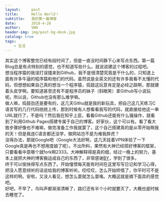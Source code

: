 ```yaml
---
layout:     post
title:      Hello World！
subtitle:   我的第一篇博客
date:       2018-4-26
author:     VNO
header-img: img/post-bg-desk.jpg
catalog: true
tags:
    - 生活
---
```

其实这个博客整完已经有段时间了，但是一直没时间静下心来写点东西。第一篇Blog总是有点特别的感觉，也不知道写些什么。就说说建这个博客的过程吧。  
想当程序猿的我误打误撞来到Github，我不是很清楚究竟是干什么的，只知道上面有许多牛逼的程序猿和他们的代码。虽然说是全英文的还有许多我看不太懂的代码，但想想如果自己真的想当一个程序猿，捣鼓这玩意肯定是必经之路啊，那就硬着头皮学啊。要知道甚至还有不是程序员的妹子（斜眼笑）拿Github写小说玩呢。所以说，Github也没有那么难学嘛。  
做人嘛，捣鼓劲还是要有的，这几天Githu就是我的新玩具，把自己这几天练习C语言写的几行代码统统上传，那到时候有人想看看我写的代码，就直接给他这一串URL就行了，不是吗？然后我在知乎上逛，看看Github还能有什么骚操作，就看到了利用Github Pages搭建专属于自己的博客。好家伙，这个可以有。看了看大致步骤好像也不难嘛，做完准备工作我就蒙了，这个自己搭建真的是从零开始啊我的天！但是我连C语言都还没学，做网站岂不是为难我胖虎？  
没得办法，那就Google吧（Google大法好啊，这几天挂着VPN体验了一下Google真是再也不想用度娘了呢）。不出所料，果然有大神已经搭好博客的框架，只要看看中意哪个就fork啊2333。大神解释得是真的细，经过一晚上的努力，基本上就把大神的博客搬运成自己的东西了，非常感谢[BY](http://qiubaiying.top)，学到了很多。  
终于可以愉快得写点东西了。开始憧憬每天能有时间在这里写写日记和学习心得，把没人愿意倾听的话说给我的博客听听。哎哎哎，怎么开始矫情了，你平时可不是这样的啊。安啦，又没人看见，想怎么耍就怎么耍咯。大概这就是摘下面具的感觉吧。  
好吧，不早了，鸟叫声都渐渐清晰了，路灯还有半个小时就要灭了，大概也是时候去睡觉了。